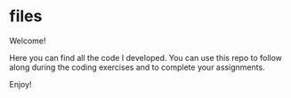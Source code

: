 # files
Welcome!

Here you can find all the code I developed. You can use this repo to follow along during the coding exercises and to complete your assignments.

Enjoy!
